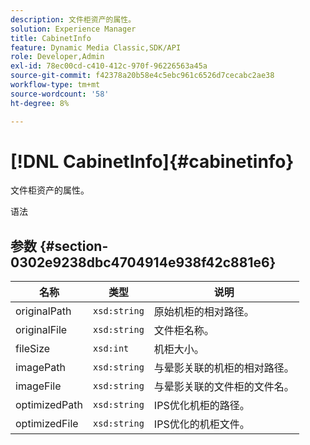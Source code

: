 ```yaml
---
description: 文件柜资产的属性。
solution: Experience Manager
title: CabinetInfo
feature: Dynamic Media Classic,SDK/API
role: Developer,Admin
exl-id: 78ec00cd-c410-412c-970f-96226563a45a
source-git-commit: f42378a20b58e4c5ebc961c6526d7cecabc2ae38
workflow-type: tm+mt
source-wordcount: '58'
ht-degree: 8%

---
```


# [!DNL CabinetInfo]{#cabinetinfo}

文件柜资产的属性。

语法

## 参数 {#section-0302e9238dbc4704914e938f42c881e6}

| 名称 | 类型 | 说明 |
|---|---|---|
| originalPath | `xsd:string` | 原始机柜的相对路径。 |
| originalFile | `xsd:string` | 文件柜名称。 |
| fileSize | `xsd:int` | 机柜大小。 |
| imagePath | `xsd:string` | 与晕影关联的机柜的相对路径。 |
| imageFile | `xsd:string` | 与晕影关联的文件柜的文件名。 |
| optimizedPath | `xsd:string` | IPS优化机柜的路径。 |
| optimizedFile | `xsd:string` | IPS优化的机柜文件。 |
